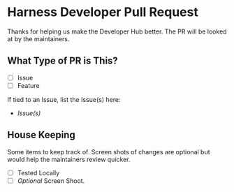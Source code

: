 # Harness Developer Pull Request
Thanks for helping us make the Developer Hub better. The PR will be looked at
by the maintainers. 

## What Type of PR is This?

- [ ] Issue
- [ ] Feature

If tied to an Issue, list the Issue(s) here:

* *Issue(s)*

## House Keeping
Some items to keep track of. Screen shots of changes are optional but would help the maintainers review quicker. 

- [ ] Tested Locally
- [ ] *Optional* Screen Shoot. 
